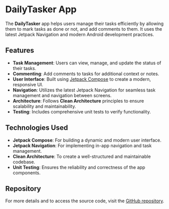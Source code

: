 # DailyTasker App

The **DailyTasker** app helps users manage their tasks efficiently by allowing them to mark tasks as done or not, and add comments to them. It uses the latest Jetpack Navigation and modern Android development practices.

## Features

- **Task Management**: Users can view, manage, and update the status of their tasks.
- **Commenting**: Add comments to tasks for additional context or notes.
- **User Interface**: Built using [Jetpack Compose](https://developer.android.com/jetpack/compose) to create a modern, responsive UI.
- **Navigation**: Utilizes the latest Jetpack Navigation for seamless task management and navigation between screens.
- **Architecture**: Follows **Clean Architecture** principles to ensure scalability and maintainability.
- **Testing**: Includes comprehensive unit tests to verify functionality.

## Technologies Used

- **Jetpack Compose**: For building a dynamic and modern user interface.
- **Jetpack Navigation**: For implementing in-app navigation and task management.
- **Clean Architecture**: To create a well-structured and maintainable codebase.
- **Unit Testing**: Ensures the reliability and correctness of the app components.

## Repository

For more details and to access the source code, visit the [GitHub repository](https://github.com/user-attachments/assets/c3930331-c7ca-40ab-a430-39b40f3da7b0).

